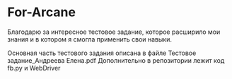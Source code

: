 # For-Arcane

Благодарю за интересное тестовое задание, которое расширило мои знания и в котором я смогла применить свои навыки.

Основная часть тестового задания описана в файле Тестовое задание_Андреева Елена.pdf
Дополнительно в репозитории лежит код fb.py и WebDriver
